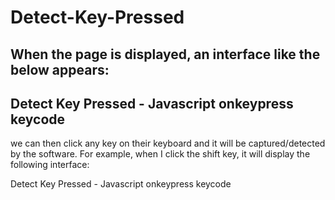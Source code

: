 # Detect-Key-Pressed

## When the page is displayed, an interface like the below appears:
## Detect Key Pressed - Javascript onkeypress keycode

we can then click any key on their keyboard and it will be captured/detected by the software.
For example, when I click the shift key, it will display the following interface:

Detect Key Pressed - Javascript onkeypress keycode


